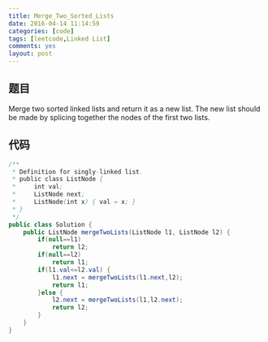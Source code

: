 ```yaml
---
title: Merge_Two_Sorted_Lists
date: 2016-04-14 11:14:59
categories: [code]
tags: [leetcode,Linked List]
comments: yes
layout: post
---
```


## 题目

Merge two sorted linked lists and return it as a new list. The new list should be made by splicing together the nodes of the first two lists.

## 代码

```java
/**
 * Definition for singly-linked list.
 * public class ListNode {
 *     int val;
 *     ListNode next;
 *     ListNode(int x) { val = x; }
 * }
 */
public class Solution {
    public ListNode mergeTwoLists(ListNode l1, ListNode l2) {
        if(null==l1)
            return l2;
        if(null==l2)
            return l1;
        if(l1.val<=l2.val) {
            l1.next = mergeTwoLists(l1.next,l2);
            return l1;
        }else {
            l2.next = mergeTwoLists(l1,l2.next);
            return l2;
        }
    }
}
```